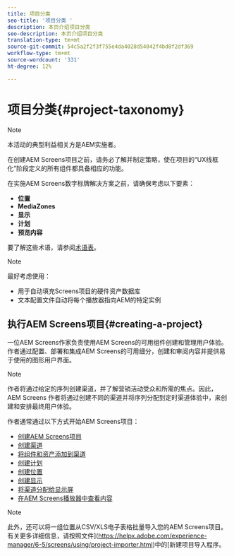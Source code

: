```yaml
---
title: 项目分类
seo-title: '项目分类 '
description: 本页介绍项目分类
seo-description: 本页介绍项目分类
translation-type: tm+mt
source-git-commit: 54c5a2f2f3f755e4da4028d54042f4bd8f2df369
workflow-type: tm+mt
source-wordcount: '331'
ht-degree: 12%

---
```



# 项目分类{#project-taxonomy}

>[!NOTE]
>
>本活动的典型利益相关方是AEM实施者。

在创建AEM Screens项目之前，请务必了解并制定策略，使在项目的“UX线框化”阶段定义的所有组件都具备相应的功能。

在实施AEM Screens数字标牌解决方案之前，请确保考虑以下要素：

* **位置**
* **MediaZones**
* **显示**
* **计划**
* **预览内容**

要了解这些术语，请参阅[术语表](https://helpx.adobe.com/experience-manager/6-5/screens/using/screens-glossary.html)。

>[!NOTE]
>
>最好考虑使用：
>
>* 用于自动填充Screens项目的硬件资产数据库
>* 文本配置文件自动将每个播放器指向AEM的特定实例


## 执行AEM Screens项目{#creating-a-project}

一位AEM Screens作家负责使用AEM Screens的可用组件创建和管理用户体验。 作者通过配置、部署和集成AEM Screens的可用细分，创建和审阅内容并提供易于使用的图形用户界面。

>[!NOTE]
>
>作者将通过给定的序列创建渠道，并了解营销活动受众和所需的焦点。因此，AEM Screens 作者将通过创建不同的渠道并将序列分配到定时渠道体验中，来创建和安排最终用户体验。

作者通常通过以下方式开始AEM Screens项目：

* [创建AEM Screens项目](https://helpx.adobe.com/experience-manager/6-5/screens/using/creating-a-screens-project.html)
* [创建渠道](https://helpx.adobe.com/experience-manager/6-5/screens/using/managing-channels.html)
* [将组件和资产添加到渠道](https://helpx.adobe.com/experience-manager/6-5/screens/using/adding-components-to-a-channel.html)
* [创建计划](https://helpx.adobe.com/experience-manager/6-5/screens/using/managing-schedules.html)
* [创建位置](https://helpx.adobe.com/experience-manager/6-5/screens/using/managing-locations.html)
* [创建显示](https://helpx.adobe.com/experience-manager/6-5/screens/using/managing-displays.html)
* [将渠道分配给显示屏](https://helpx.adobe.com/experience-manager/6-5/screens/using/channel-assignment.html)
* [在AEM Screens播放器中查看内容](https://helpx.adobe.com/experience-manager/6-5/screens/using/working-with-screens-player.html)

>[!NOTE]
>此外，还可以将一组位置从CSV/XLS电子表格批量导入您的AEM Screens项目。 有关更多详细信息，请按照文件](https://helpx.adobe.com/experience-manager/6-5/screens/using/project-importer.html)中的[新建项目导入程序。
